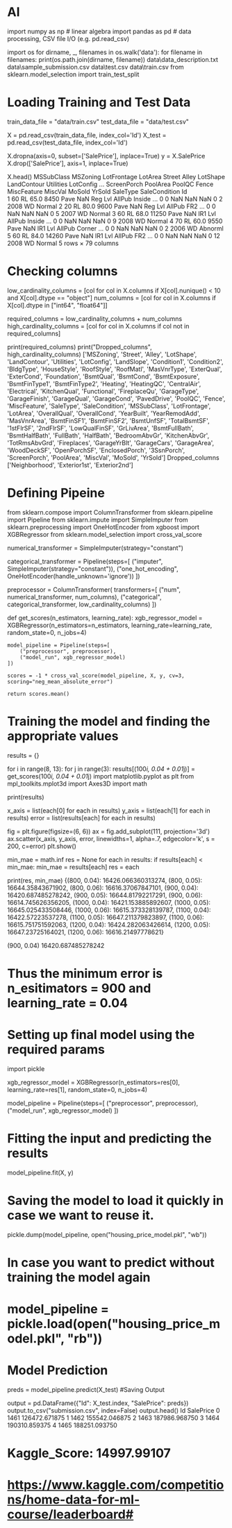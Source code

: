 # AI


import numpy as np # linear algebra
import pandas as pd # data processing, CSV file I/O (e.g. pd.read_csv)

import os
for dirname, _, filenames in os.walk('data'):
    for filename in filenames:
        print(os.path.join(dirname, filename))
data\data_description.txt
data\sample_submission.csv
data\test.csv
data\train.csv
from sklearn.model_selection import train_test_split

# Loading Training and Test Data
train_data_file = "data/train.csv"
test_data_file = "data/test.csv"

X = pd.read_csv(train_data_file, index_col='Id')
X_test = pd.read_csv(test_data_file, index_col='Id')

X.dropna(axis=0, subset=['SalePrice'], inplace=True)
y = X.SalePrice              
X.drop(['SalePrice'], axis=1, inplace=True)

X.head()
MSSubClass	MSZoning	LotFrontage	LotArea	Street	Alley	LotShape	LandContour	Utilities	LotConfig	...	ScreenPorch	PoolArea	PoolQC	Fence	MiscFeature	MiscVal	MoSold	YrSold	SaleType	SaleCondition
Id																					
1	60	RL	65.0	8450	Pave	NaN	Reg	Lvl	AllPub	Inside	...	0	0	NaN	NaN	NaN	0	2	2008	WD	Normal
2	20	RL	80.0	9600	Pave	NaN	Reg	Lvl	AllPub	FR2	...	0	0	NaN	NaN	NaN	0	5	2007	WD	Normal
3	60	RL	68.0	11250	Pave	NaN	IR1	Lvl	AllPub	Inside	...	0	0	NaN	NaN	NaN	0	9	2008	WD	Normal
4	70	RL	60.0	9550	Pave	NaN	IR1	Lvl	AllPub	Corner	...	0	0	NaN	NaN	NaN	0	2	2006	WD	Abnorml
5	60	RL	84.0	14260	Pave	NaN	IR1	Lvl	AllPub	FR2	...	0	0	NaN	NaN	NaN	0	12	2008	WD	Normal
5 rows × 79 columns

# Checking columns

low_cardinality_columns = [col for col in X.columns if X[col].nunique() < 10 and X[col].dtype == "object"]
num_columns = [col for col in X.columns if X[col].dtype in ["int64", "float64"]]

required_columns = low_cardinality_columns + num_columns
high_cardinality_columns = [col for col in X.columns if col not in required_columns]

print(required_columns)
print("Dropped_columns", high_cardinality_columns)
['MSZoning', 'Street', 'Alley', 'LotShape', 'LandContour', 'Utilities', 'LotConfig', 'LandSlope', 'Condition1', 'Condition2', 'BldgType', 'HouseStyle', 'RoofStyle', 'RoofMatl', 'MasVnrType', 'ExterQual', 'ExterCond', 'Foundation', 'BsmtQual', 'BsmtCond', 'BsmtExposure', 'BsmtFinType1', 'BsmtFinType2', 'Heating', 'HeatingQC', 'CentralAir', 'Electrical', 'KitchenQual', 'Functional', 'FireplaceQu', 'GarageType', 'GarageFinish', 'GarageQual', 'GarageCond', 'PavedDrive', 'PoolQC', 'Fence', 'MiscFeature', 'SaleType', 'SaleCondition', 'MSSubClass', 'LotFrontage', 'LotArea', 'OverallQual', 'OverallCond', 'YearBuilt', 'YearRemodAdd', 'MasVnrArea', 'BsmtFinSF1', 'BsmtFinSF2', 'BsmtUnfSF', 'TotalBsmtSF', '1stFlrSF', '2ndFlrSF', 'LowQualFinSF', 'GrLivArea', 'BsmtFullBath', 'BsmtHalfBath', 'FullBath', 'HalfBath', 'BedroomAbvGr', 'KitchenAbvGr', 'TotRmsAbvGrd', 'Fireplaces', 'GarageYrBlt', 'GarageCars', 'GarageArea', 'WoodDeckSF', 'OpenPorchSF', 'EnclosedPorch', '3SsnPorch', 'ScreenPorch', 'PoolArea', 'MiscVal', 'MoSold', 'YrSold']
Dropped_columns ['Neighborhood', 'Exterior1st', 'Exterior2nd']
# Defining Pipeine

from sklearn.compose import ColumnTransformer
from sklearn.pipeline import Pipeline
from sklearn.impute import SimpleImputer
from sklearn.preprocessing import OneHotEncoder
from xgboost import XGBRegressor
from sklearn.model_selection import cross_val_score


numerical_transformer = SimpleImputer(strategy="constant")

categorical_transformer = Pipeline(steps=[
    ("imputer", SimpleImputer(strategy="constant")),
    ("one_hot_encoding", OneHotEncoder(handle_unknown='ignore'))
])

preprocessor = ColumnTransformer(
    transformers=[
        ("num", numerical_transformer, num_columns),
        ("categorical", categorical_transformer, low_cardinality_columns)
    ])

def get_scores(n_estimators, learning_rate):
    xgb_regressor_model = XGBRegressor(n_estimators=n_estimators,
                                       learning_rate=learning_rate,
                                       random_state=0,
                                       n_jobs=4)

    model_pipeline = Pipeline(steps=[
        ("preprocessor", preprocessor),
        ("model_run", xgb_regressor_model)
    ])
    
    scores = -1 * cross_val_score(model_pipeline, X, y, cv=3, scoring="neg_mean_absolute_error")
    
    return scores.mean()
# Training the model and finding the appropriate values

results = {}

for i in range(8, 13):
    for j in range(3):
        results[(100*i, 0.04 + 0.01*j)] = get_scores(100*i, 0.04 + 0.01*j)
import matplotlib.pyplot as plt
from mpl_toolkits.mplot3d import Axes3D
import math

print(results)

x_axis = list(each[0] for each in results)
y_axis = list(each[1] for each in results)
error = list(results[each] for each in results)

fig = plt.figure(figsize=(6, 6))
ax = fig.add_subplot(111, projection='3d')
ax.scatter(x_axis, y_axis, error,
           linewidths=1, alpha=.7,
           edgecolor='k',
           s = 200,
           c=error)
plt.show()

min_mae = math.inf
res = None
for each in results:
    if results[each] < min_mae:
        min_mae = results[each]
        res = each
        
print(res, min_mae)
{(800, 0.04): 16426.066360313274, (800, 0.05): 16644.35843671902, (800, 0.06): 16616.37067847101, (900, 0.04): 16420.687485278242, (900, 0.05): 16644.81792217291, (900, 0.06): 16614.745626356205, (1000, 0.04): 16421.153885892607, (1000, 0.05): 16645.025433508446, (1000, 0.06): 16615.373328139787, (1100, 0.04): 16422.57223537278, (1100, 0.05): 16647.211379823897, (1100, 0.06): 16615.751751592063, (1200, 0.04): 16424.282063426614, (1200, 0.05): 16647.23725164021, (1200, 0.06): 16616.21497778621}

(900, 0.04) 16420.687485278242
# Thus the minimum error is n_esitimators = 900 and learning_rate = 0.04
# Setting up final model using the required params
import pickle


xgb_regressor_model = XGBRegressor(n_estimators=res[0],
                                   learning_rate=res[1],
                                   random_state=0,
                                   n_jobs=4)

model_pipeline = Pipeline(steps=[
    ("preprocessor", preprocessor),
    ("model_run", xgb_regressor_model)
])

# Fitting the input and predicting the results
model_pipeline.fit(X, y)

# Saving the model to load it quickly in case we want to reuse it.
pickle.dump(model_pipeline, open("housing_price_model.pkl", "wb"))

# In case you want to predict without training the model again
# model_pipeline = pickle.load(open("housing_price_model.pkl", "rb"))

# Model Prediction
preds = model_pipeline.predict(X_test)
#Saving Output

output = pd.DataFrame({"Id": X_test.index, "SalePrice": preds})
output.to_csv("submission.csv", index=False)
output.head()
Id	SalePrice
0	1461	126472.671875
1	1462	155542.046875
2	1463	187986.968750
3	1464	190310.859375
4	1465	188251.093750
# Kaggle_Score: 14997.99107
# https://www.kaggle.com/competitions/home-data-for-ml-course/leaderboard#
